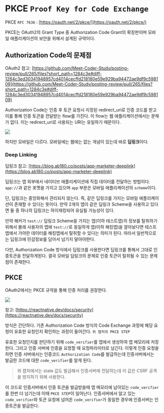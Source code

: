 # PKCE `Proof Key for Code Exchange`

PKCE `RFC 7636` : [https://oauth.net/2/pkce/](https://oauth.net/2/pkce/)

PKCE는 OAuth2의 Grant Type 중 Authorization Code Grant의 확장판이며 모바일 애플리케이션의 보안을 위해서 설계된 규약이다.

## Authorization Code의 문제점

OAuth2 참고: [https://github.com/Meet-Coder-Study/posting-review/pull/265/files?short_path=1284c3e#diff-1284c3ed30341948957cd4014cecffd218180e59e929ba94472ae9df9c598109](https://github.com/Meet-Coder-Study/posting-review/pull/265/files?short_path=1284c3e#diff-1284c3ed30341948957cd4014cecffd218180e59e929ba94472ae9df9c598109)

Authorization Code는 인증 후 토큰 요청시 지정된 redirect_uri로 인증 코드를 받고 이를 통해 인증 토큰을 전달받는 flow를 가진다. 이 flow는 웹 애플리케이션에서는 문제가 없다. 이는 redirect_uri로 사용되는 URI는 유일하기 때문이다.

![](https://user-images.githubusercontent.com/30178507/117142919-3733e600-adeb-11eb-9d11-64c9172b9ec7.png)

하지만 모바일은 다르다. 모바일에는 웹에는 없는 개념이 있는데 바로 **딥링크**이다.

### Deep Linking

딥링크 참고: [https://blog.ab180.co/posts/app-marketer-deeplink](https://blog.ab180.co/posts/app-marketer-deeplink)

딥링크는 앱 외부에서 네이티브 애플리케이션에 직접 데이터를 전달하는 방법이다. `app://`과 같은 포멧을 가지고 있으며 `app` 부분은 모바일 애플리케이션의 `scheme`이다.

단, 딥링크는 중앙화해서 관리되지 않는다. 즉, 같은 딥링크를 가지는 모바일 애플리케이션이 존재할 수 있다는 뜻이다. 만약 2개의 앱이 같은 딥링크 Scheme을 사용하고 있다면 둘 중 하나의 딥링크는 하이재킹되어 유실될 가능성이 있다.

만약 해커가 `test://` 딥링크 Scheme을 가지는 앱(이하 테스트앱)의 정보를 탈취하기 위해서 몰래 사용자의 앱에 `test://`로 동일하게 앱(이하 해킹앱)을 깔아놨다면 테스트앱에서 가야한 데이터를 해킹앱에서 탈취할 수 있다는 의미가 된다. 따라서 일반적으로는 딥링크에 민감정보를 담아서 넘기지 말아야한다.

다만, Authorization Code 방식에서 딥링크를 사용한다면 딥링크를 통해서 그대로 인증토큰을 전달하게된다. 결국 모바일 딥링크의 문제로 인증 토큰이 탈취될 수 있는 문제점이 존재한다.

## PKCE

OAuth2에서는 PKCE 규약을 통해 인증 처리를 권장한다.

![](https://user-images.githubusercontent.com/30178507/117142924-38651300-adeb-11eb-9143-42b52f4d3dff.png)

참고: [https://reactnative.dev/docs/security](https://reactnative.dev/docs/security)

방식은 간단하다. 기존 Authorization Code 방식의 Code Exchange 과정에 해당 요청이 유효한 요청인지 확인하는 과정이 들어간다. `위 캡처의 PKCE STEP`

유효한 요청인지를 판단하기 위해 `code_verifier`를 앱에서 생성하여 앱 메모리에 저장한다. 그리고 인증 서버에 인증을 요청할 때 요청파라미터로 넘긴다. 이렇게 인증 요청을 하면 인증 서버에서는 인증코드 `Authorization Code`를 발급하는데 인증서버에서는 발급한 코드에 대한 `code_verifier`를 알게 된다.

> 위 캡처에서는 state 값도 발급해서 인증서버에 전달하는데 이 값은 CSRF 공격을 방지하기 위해 사용한다.

이 코드로 인증서버에서 인증 토큰을 발급받을때 앱 메모리에 남아있는 `code_verifier`를 한번 더 넘기는데 이때 `PKCE STEP`이 일어난다. 인증서버에서 알고 있는 `code_verifier`와 토큰 요청에 넘어온 `code_verifier`가 동일한 경우에 인증서버는 인증토큰을 발급한다.
